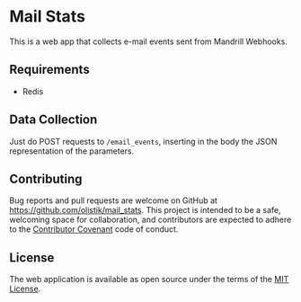 # Mail Stats

This is a web app that collects e-mail events sent from Mandrill Webhooks.

## Requirements

- Redis

## Data Collection

Just do POST requests to `/email_events`, inserting in the body the JSON representation of the parameters.

## Contributing

Bug reports and pull requests are welcome on GitHub at https://github.com/olistik/mail_stats. This project is intended to be a safe, welcoming space for collaboration, and contributors are expected to adhere to the [Contributor Covenant](contributor-covenant.org) code of conduct.

## License

The web application is available as open source under the terms of the [MIT License](http://opensource.org/licenses/MIT).
